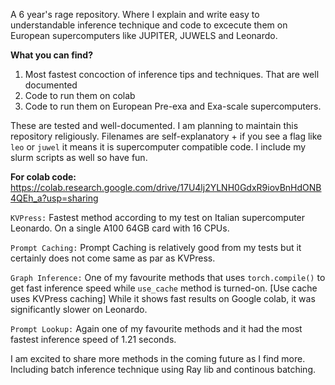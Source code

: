 A 6 year's rage repository. Where I explain and write easy to understandable inference technique and code to excecute them on European supercomputers like JUPITER, JUWELS and Leonardo. 

**What you can find?**
1. Most fastest concoction of inference tips and techniques. That are well documented
2. Code to run them on colab
3. Code to run them on European Pre-exa and Exa-scale supercomputers.

These are tested and well-documented. I am planning to maintain this repository religiously. Filenames are self-explanatory + if you see a flag like `leo` or `juwel` it means it is supercomputer compatible code. I include my slurm scripts as well so have fun. 

**For colab code:** https://colab.research.google.com/drive/17U4lj2YLNH0GdxR9iovBnHdONB4QEh_a?usp=sharing

`KVPress:` Fastest method according to my test on Italian supercomputer Leonardo. On a single A100 64GB card with 16 CPUs. 

`Prompt Caching:` Prompt Caching is relatively good from my tests but it certainly does not come same as par as KVPress. 

`Graph Inference:` One of my favourite methods that uses `torch.compile()` to get fast inference speed while `use_cache` method is turned-on. [Use cache uses KVPress caching] While it shows fast results on Google colab, it was significantly slower on Leonardo. 

`Prompt Lookup:` Again one of my favourite methods and it had the most fastest inference speed of 1.21 seconds. 

I am excited to share more methods in the coming future as I find more. Including batch inference technique using Ray lib and continous batching. 
